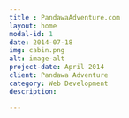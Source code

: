 ```yaml
---
title : PandawaAdventure.com
layout: home
modal-id: 1
date: 2014-07-18
img: cabin.png
alt: image-alt
project-date: April 2014
client: Pandawa Adventure
category: Web Development
description:

---
```

